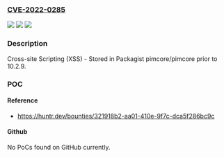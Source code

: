 ### [CVE-2022-0285](https://cve.mitre.org/cgi-bin/cvename.cgi?name=CVE-2022-0285)
![](https://img.shields.io/static/v1?label=Product&message=pimcore%2Fpimcore&color=blue)
![](https://img.shields.io/static/v1?label=Version&message=n%2Fa&color=blue)
![](https://img.shields.io/static/v1?label=Vulnerability&message=CWE-79%20Improper%20Neutralization%20of%20Input%20During%20Web%20Page%20Generation%20('Cross-site%20Scripting')&color=brighgreen)

### Description

Cross-site Scripting (XSS) - Stored in Packagist pimcore/pimcore prior to 10.2.9.

### POC

#### Reference
- https://huntr.dev/bounties/321918b2-aa01-410e-9f7c-dca5f286bc9c

#### Github
No PoCs found on GitHub currently.


